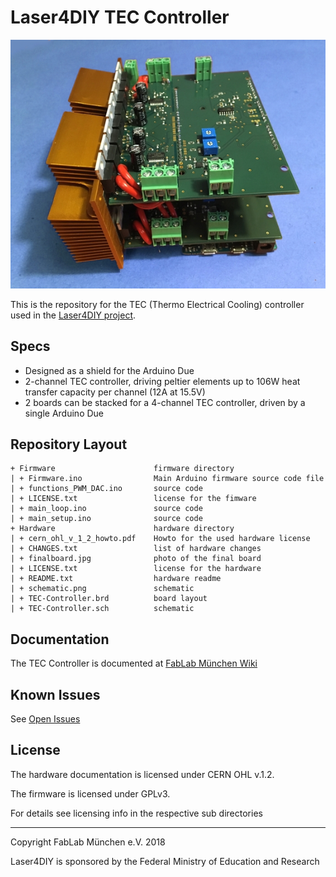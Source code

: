
# Laser4DIY TEC Controller

![TEC Controller board](/Hardware/finalboard.jpg?raw=true)

This is the repository for the TEC (Thermo Electrical Cooling) controller used in the [Laser4DIY project](http://www.laser4diy.org/).

## Specs

* Designed as a shield for the Arduino Due
* 2-channel TEC controller, driving peltier elements up to 106W heat transfer capacity per channel (12A at 15.5V)
* 2 boards can be stacked for a 4-channel TEC controller, driven by a single Arduino Due

## Repository Layout

```
+ Firmware                      firmware directory
| + Firmware.ino                Main Arduino firmware source code file
| + functions_PWM_DAC.ino       source code
| + LICENSE.txt                 license for the fimware
| + main_loop.ino               source code
| + main_setup.ino              source code
+ Hardware                      hardware directory
| + cern_ohl_v_1_2_howto.pdf    Howto for the used hardware license
| + CHANGES.txt                 list of hardware changes
| + finalboard.jpg              photo of the final board
| + LICENSE.txt                 license for the hardware
| + README.txt                  hardware readme
| + schematic.png               schematic
| + TEC-Controller.brd          board layout
| + TEC-Controller.sch          schematic
```

## Documentation

The TEC Controller is documented at [FabLab München Wiki](https://wiki.fablab-muenchen.de/display/WIKI/LASER4DIY+-+TEC+Controller)

## Known Issues

See [Open Issues](https://github.com/Laser4DIY/TEC-Controller/issues?utf8=%E2%9C%93&q=is%3Aopen+is%3Aissue)

## License

The hardware documentation is licensed under CERN OHL v.1.2.

The firmware is licensed under GPLv3.

For details see licensing info in the respective sub directories

---

Copyright FabLab München e.V. 2018

Laser4DIY is sponsored by the Federal Ministry of Education and Research

 
